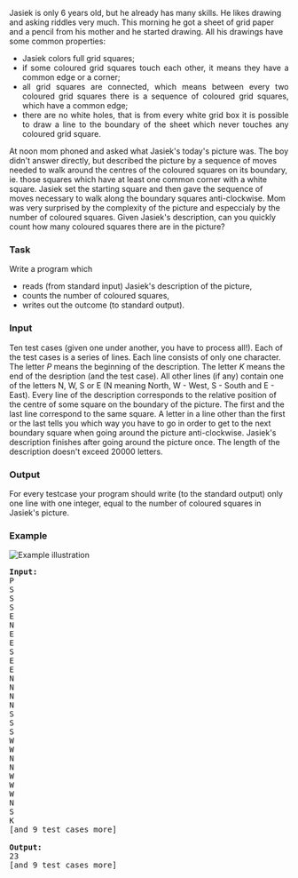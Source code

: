 <p>
Jasiek is only 6 years old, but he already has many skills.
He likes drawing and asking riddles very much. This morning he got
a sheet of grid paper and a pencil from his mother and he
started drawing. All his drawings have some common properties:
</p>
<div align="justify">
<ul>
<li>Jasiek colors full grid squares;</li>
<li>if some coloured grid squares touch each other, it means they have
a common edge or a corner;</li>
<li>all grid squares are connected, which means between every two coloured grid squares
there is a sequence of coloured grid squares, which have a common edge;</li>
<li>there are no white holes, that is from every white grid box it is possible to draw a line to the boundary of the sheet which never touches any coloured grid square.</li>
</ul>
</div>
<p>At noon mom phoned and asked what Jasiek's today's picture was. The boy didn't answer directly, but described the picture by a sequence of moves needed to walk around
the centres of the coloured squares on its boundary, ie. those squares which
have at least one common corner with a white square. Jasiek set the starting square
and then gave the sequence of moves necessary to walk along the boundary squares anti-clockwise. Mom was very surprised by the complexity of the picture and especcialy
by the number of coloured squares. Given Jasiek's description, can you quickly count how many coloured squares there are in the picture?
</p>
<h3>Task</h3>
<p>
Write a program which
</p>
<div align="justify">
<ul>
<li> reads (from standard input) Jasiek's description of the picture,
</li>
<li> counts the number of coloured squares,
</li>
<li> writes out the outcome (to standard output).
</li>
</ul></div>
<h3>Input</h3>
<p>
Ten test cases (given one under another, you have to process all!).
Each of the test cases is a series of lines. Each line consists of only one character.
The letter <i>P</i> means the beginning of the description.
The letter <i>K</i> means the end of the desription (and the test case). All other lines (if any) contain one of the letters N, W, S or E (N meaning North, W - West, S - South and E - East). Every line of the description
corresponds to the relative position of the centre of some square on the boundary of the picture. The first and the last
line correspond to the same square. A letter in a line other than the first or the last tells you which way you have to go in order to get to the next boundary square when going around the picture anti-clockwise. Jasiek's description finishes after going around the picture once. The length of the description doesn't exceed 20000 letters.
</p>
<h3> Output </h3>
<p>
For every testcase your program should write (to the standard output) only
one line with one integer, equal to the number of coloured squares in Jasiek's picture.
</p>
<h3>Example</h3>
<img src="/content/kfas:JAS.png" alt="Example illustration">
<p>
</p><pre><tt><b>Input:</b>
P
S
S
S
E
N
E
E
S
E
E
N
N
N
N
S
S
S
W
W
N
N
W
W
W
N
S
K
[and 9 test cases more]
</tt>
<tt><b>Output:</b>
23
[and 9 test cases more]
</tt>
</pre>